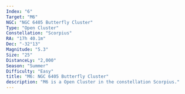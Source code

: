 ```yaml
---
Index: "6"
Target: "M6"
NGC: "NGC 6405 Butterfly Cluster"
Type: "Open Cluster"
Constellation: "Scorpius"
RA: "17h 40.1m"
Dec: "-32°13"
Magnitude: "5.3"
Size: "25"
DistanceLy: "2,000"
Season: "Summer"
Difficulty: "Easy"
title: "M6: NGC 6405 Butterfly Cluster"
description: "M6 is a Open Cluster in the constellation Scorpius."
---
```

